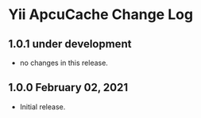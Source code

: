 # Yii ApcuCache Change Log


## 1.0.1 under development

- no changes in this release.

## 1.0.0 February 02, 2021

- Initial release.